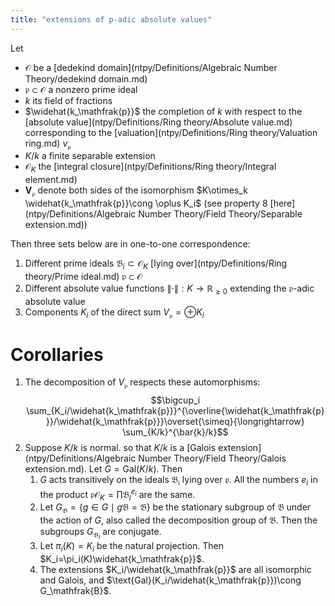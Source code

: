 ```yaml
---
title: "extensions of p-adic absolute values"
---
```


Let 
- $\mathcal{O}$ be a [dedekind domain](ntpy/Definitions/Algebraic Number Theory/dedekind domain.md)
- $\mathfrak{p}\subset\mathcal{O}$ a nonzero prime ideal
- $k$ its field of fractions
- $\widehat{k_\mathfrak{p}}$ the completion of $k$ with respect to the [absolute value](ntpy/Definitions/Ring theory/Absolute value.md) corresponding to the [valuation](ntpy/Definitions/Ring theory/Valuation ring.md) $v_\mathfrak{p}$
- $K/k$ a finite separable extension 
- $\mathcal{O}_K$ the [integral closure](ntpy/Definitions/Ring theory/Integral element.md) 
- $\mathbf{V}_\mathfrak{p}$ denote both sides of the isomorphism $K\otimes_k \widehat{k_\mathfrak{p}}\cong \oplus K_i$ (see property 8 [here](ntpy/Definitions/Algebraic Number Theory/Field Theory/Separable extension.md))

Then three sets below are in one-to-one correspondence:
1. Different prime ideals $\mathfrak{B}_i\subset\mathcal{O}_K$ [lying over](ntpy/Definitions/Ring theory/Prime ideal.md) $\mathfrak{p}\subset\mathcal{O}$
2. Different absolute value functions $\|\cdot\|:K\to\mathbb{R}_{\geq 0}$ extending the $\mathfrak{p}$-adic absolute value
3. Components $K_i$ of the direct sum $V_\mathfrak{p}=\oplus K_i$

# Corollaries
1. The decomposition of $V_\mathfrak{p}$ respects these automorphisms: $$\bigcup_i \sum_{K_i/\widehat{k_\mathfrak{p}}}^{\overline{\widehat{k_\mathfrak{p}}}/\widehat{k_\mathfrak{p}}}\overset{\simeq}{\longrightarrow} \sum_{K/k}^{\bar{k}/k}$$
2. Suppose $K/k$ is normal. so that $K/k$ is a [Galois extension](ntpy/Definitions/Algebraic Number Theory/Field Theory/Galois extension.md). Let $G=\text{Gal}(K/k)$. Then
	1. $G$ acts transitively on the ideals $\mathfrak{B_i}$ lying over $\mathfrak{p}$. All the numbers $e_i$ in the product $\mathfrak{p}\mathcal{O}_K=\prod\mathfrak{B}_i^{e_i}$ are the same.
	2. Let $G_\mathfrak{B}=\{g\in G\mid g\mathfrak{B}=\mathfrak{B}\}$ be the stationary subgroup of $\mathfrak{B}$ under the action of $G$, also called the decomposition group of $\mathfrak{B}$. Then the subgroups $G_{\mathfrak{B}_i}$ are conjugate.
	3. Let $\pi_i(K)=K_i$ be the natural projection. Then $K_i=\pi_i(K)\widehat{k_\mathfrak{p}}$.
	4. The extensions $K_i/\widehat{k_\mathfrak{p}}$ are all isomorphic and Galois, and $\text{Gal}(K_i/\widehat{k_\mathfrak{p}})\cong G_\mathfrak{B}$.
